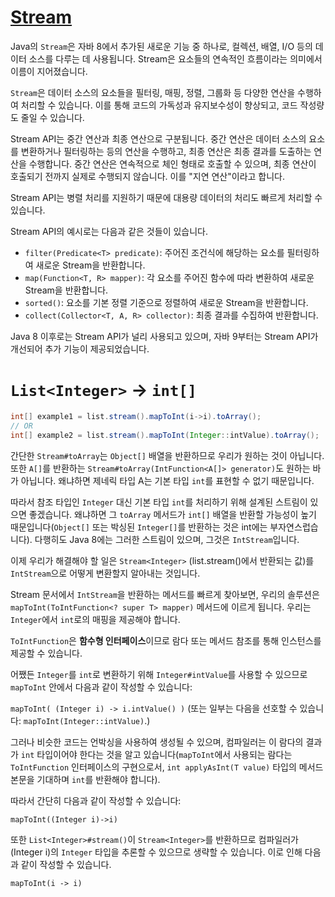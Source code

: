 # [Stream](https://docs.oracle.com/en/java/javase/11/docs/api/java.base/java/util/stream/package-summary.html)

Java의 `Stream`은 자바 8에서 추가된 새로운 기능 중 하나로, 컬렉션, 배열, I/O 등의 데이터 소스를 다루는 데 사용됩니다. Stream은 요소들의 연속적인 흐름이라는 의미에서 이름이 지어졌습니다.

`Stream`은 데이터 소스의 요소들을 필터링, 매핑, 정렬, 그룹화 등 다양한 연산을 수행하여 처리할 수 있습니다. 이를 통해 코드의 가독성과 유지보수성이 향상되고, 코드 작성량도 줄일 수 있습니다.

Stream API는 중간 연산과 최종 연산으로 구분됩니다. 중간 연산은 데이터 소스의 요소를 변환하거나 필터링하는 등의 연산을 수행하고, 최종 연산은 최종 결과를 도출하는 연산을 수행합니다. 중간 연산은 연속적으로 체인 형태로 호출할 수 있으며, 최종 연산이 호출되기 전까지 실제로 수행되지 않습니다. 이를 "지연 연산"이라고 합니다.

Stream API는 병렬 처리를 지원하기 때문에 대용량 데이터의 처리도 빠르게 처리할 수 있습니다.

Stream API의 예시로는 다음과 같은 것들이 있습니다.

- `filter(Predicate<T> predicate)`: 주어진 조건식에 해당하는 요소를 필터링하여 새로운 Stream을 반환합니다.
- `map(Function<T, R> mapper)`: 각 요소를 주어진 함수에 따라 변환하여 새로운 Stream을 반환합니다.
- `sorted()`: 요소를 기본 정렬 기준으로 정렬하여 새로운 Stream을 반환합니다.
- `collect(Collector<T, A, R> collector)`: 최종 결과를 수집하여 반환합니다.

Java 8 이후로는 Stream API가 널리 사용되고 있으며, 자바 9부터는 Stream API가 개선되어 추가 기능이 제공되었습니다.



# `List<Integer>` -> `int[]`

``` java
int[] example1 = list.stream().mapToInt(i->i).toArray();
// OR
int[] example2 = list.stream().mapToInt(Integer::intValue).toArray();
```

간단한 `Stream#toArray`는 `Object[]` 배열을 반환하므로 우리가 원하는 것이 아닙니다. 또한 `A[]`를 반환하는 `Stream#toArray(IntFunction<A[]> generator)`도 원하는 바가 아닙니다. 왜냐하면 제네릭 타입 A는 기본 타입 `int`를 표현할 수 없기 때문입니다.

따라서 참조 타입인 `Integer` 대신 기본 타입 `int`를 처리하기 위해 설계된 스트림이 있으면 좋겠습니다. 왜냐하면 그 `toArray` 메서드가 `int[]` 배열을 반환할 가능성이 높기 때문입니다(`Object[]` 또는 박싱된 `Integer[]`를 반환하는 것은 int에는 부자연스럽습니다). 다행히도 Java 8에는 그러한 스트림이 있으며, 그것은 `IntStream`입니다.

이제 우리가 해결해야 할 일은 `Stream<Integer>` (list.stream()에서 반환되는 값)를 `IntStream`으로 어떻게 변환할지 알아내는 것입니다.

Stream 문서에서 `IntStream`을 반환하는 메서드를 빠르게 찾아보면, 우리의 솔루션은 `mapToInt(ToIntFunction<? super T> mapper)` 메서드에 이르게 됩니다. 우리는 `Integer`에서 `int`로의 매핑을 제공해야 합니다.

`ToIntFunction`은 **함수형 인터페이스**이므로 람다 또는 메서드 참조를 통해 인스턴스를 제공할 수 있습니다.

어쨌든 `Integer`를 `int`로 변환하기 위해 `Integer#intValue`를 사용할 수 있으므로 `mapToInt` 안에서 다음과 같이 작성할 수 있습니다:

`mapToInt( (Integer i) -> i.intValue() )`
(또는 일부는 다음을 선호할 수 있습니다: `mapToInt(Integer::intValue)`.)

그러나 비슷한 코드는 언박싱을 사용하여 생성될 수 있으며, 컴파일러는 이 람다의 결과가 `int` 타입이어야 한다는 것을 알고 있습니다(`mapToInt`에서 사용되는 람다는 `ToIntFunction` 인터페이스의 구현으로서, `int applyAsInt(T value)` 타입의 메서드 본문을 기대하며 `int`를 반환해야 합니다).

따라서 간단히 다음과 같이 작성할 수 있습니다:

`mapToInt((Integer i)->i)`

또한 `List<Integer>#stream()`이 `Stream<Integer>`를 반환하므로 컴파일러가 (Integer i)의 `Integer` 타입을 추론할 수 있으므로 생략할 수 있습니다. 이로 인해 다음과 같이 작성할 수 있습니다.

`mapToInt(i -> i)`









